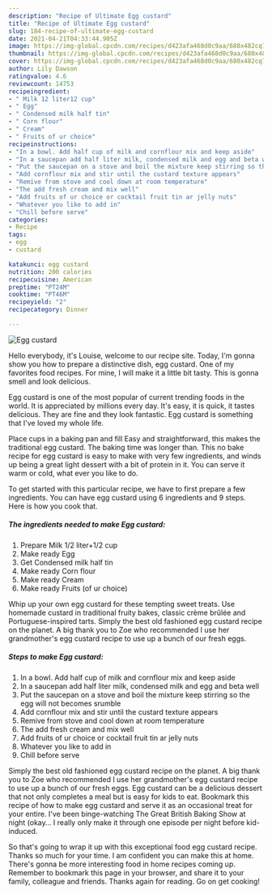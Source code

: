 ```yaml
---
description: "Recipe of Ultimate Egg custard"
title: "Recipe of Ultimate Egg custard"
slug: 184-recipe-of-ultimate-egg-custard
date: 2021-04-21T04:33:44.905Z
image: https://img-global.cpcdn.com/recipes/d423afa468d0c9aa/680x482cq70/egg-custard-recipe-main-photo.jpg
thumbnail: https://img-global.cpcdn.com/recipes/d423afa468d0c9aa/680x482cq70/egg-custard-recipe-main-photo.jpg
cover: https://img-global.cpcdn.com/recipes/d423afa468d0c9aa/680x482cq70/egg-custard-recipe-main-photo.jpg
author: Lily Dawson
ratingvalue: 4.6
reviewcount: 14753
recipeingredient:
- " Milk 12 liter12 cup"
- " Egg"
- " Condensed milk half tin"
- " Corn flour"
- " Cream"
- " Fruits of ur choice"
recipeinstructions:
- "In a bowl. Add half cup of milk and cornflour mix and keep aside"
- "In a saucepan add half liter milk, condensed milk and egg and beta well"
- "Put the saucepan on a stove and boil the mixture keep stirring so the egg will not becomes srumble"
- "Add cornflour mix and stir until the custard texture appears"
- "Remive from stove and cool down at room temperature"
- "The add fresh cream and mix well"
- "Add fruits of ur choice or cocktail fruit tin ar jelly nuts"
- "Whatever you like to add in"
- "Chill before serve"
categories:
- Recipe
tags:
- egg
- custard

katakunci: egg custard 
nutrition: 200 calories
recipecuisine: American
preptime: "PT24M"
cooktime: "PT46M"
recipeyield: "2"
recipecategory: Dinner

---
```



![Egg custard](https://img-global.cpcdn.com/recipes/d423afa468d0c9aa/680x482cq70/egg-custard-recipe-main-photo.jpg)

Hello everybody, it's Louise, welcome to our recipe site. Today, I'm gonna show you how to prepare a distinctive dish, egg custard. One of my favorites food recipes. For mine, I will make it a little bit tasty. This is gonna smell and look delicious.

Egg custard is one of the most popular of current trending foods in the world. It is appreciated by millions every day. It's easy, it is quick, it tastes delicious. They are fine and they look fantastic. Egg custard is something that I've loved my whole life.

Place cups in a baking pan and fill Easy and straightforward, this makes the traditional egg custard. The baking time was longer than. This no bake recipe for egg custard is easy to make with very few ingredients, and winds up being a great light dessert with a bit of protein in it. You can serve it warm or cold, what ever you like to do.


To get started with this particular recipe, we have to first prepare a few ingredients. You can have egg custard using 6 ingredients and 9 steps. Here is how you cook that.

<!--inarticleads1-->

##### The ingredients needed to make Egg custard:

1. Prepare  Milk 1/2 liter+1/2 cup
1. Make ready  Egg
1. Get  Condensed milk half tin
1. Make ready  Corn flour
1. Make ready  Cream
1. Make ready  Fruits (of ur choice)


Whip up your own egg custard for these tempting sweet treats. Use homemade custard in traditional fruity bakes, classic crème brûlée and Portuguese-inspired tarts. Simply the best old fashioned egg custard recipe on the planet. A big thank you to Zoe who recommended I use her grandmother&#39;s egg custard recipe to use up a bunch of our fresh eggs. 

<!--inarticleads2-->

##### Steps to make Egg custard:

1. In a bowl. Add half cup of milk and cornflour mix and keep aside
1. In a saucepan add half liter milk, condensed milk and egg and beta well
1. Put the saucepan on a stove and boil the mixture keep stirring so the egg will not becomes srumble
1. Add cornflour mix and stir until the custard texture appears
1. Remive from stove and cool down at room temperature
1. The add fresh cream and mix well
1. Add fruits of ur choice or cocktail fruit tin ar jelly nuts
1. Whatever you like to add in
1. Chill before serve


Simply the best old fashioned egg custard recipe on the planet. A big thank you to Zoe who recommended I use her grandmother&#39;s egg custard recipe to use up a bunch of our fresh eggs. Egg custard can be a delicious dessert that not only completes a meal but is easy for kids to eat. Bookmark this recipe of how to make egg custard and serve it as an occasional treat for your entire. I&#39;ve been binge-watching The Great British Baking Show at night (okay… I really only make it through one episode per night before kid-induced. 

So that's going to wrap it up with this exceptional food egg custard recipe. Thanks so much for your time. I am confident you can make this at home. There's gonna be more interesting food in home recipes coming up. Remember to bookmark this page in your browser, and share it to your family, colleague and friends. Thanks again for reading. Go on get cooking!
